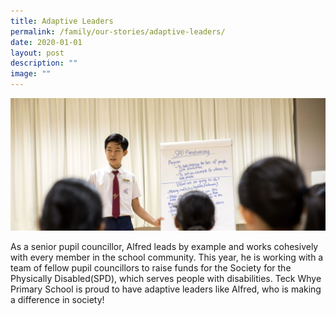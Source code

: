 ```yaml
---
title: Adaptive Leaders
permalink: /family/our-stories/adaptive-leaders/
date: 2020-01-01
layout: post
description: ""
image: ""
---
```

![](/images/AdaptiveLeader.jpg)

As a senior pupil councillor, Alfred leads by example and works cohesively with every member in the school community. This year, he is working with a team of fellow pupil councillors to raise funds for the Society for the Physically Disabled(SPD), which serves people with disabilities. Teck Whye Primary School is proud to have adaptive leaders like Alfred, who is making a difference in society!